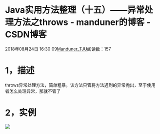 
# Java实用方法整理（十五）——异常处理方法之throws - manduner的博客 - CSDN博客


2018年08月24日 16:30:09[Manduner_TJU](https://me.csdn.net/manduner)阅读数：157


# 1，描述
throws异常处理方法，简单粗暴。该方法只管将方法遇到的异常抛出，至于使用者怎么处理异常，那就不管了
# 2，实例
![](https://img-blog.csdn.net/20180824162834918?watermark/2/text/aHR0cHM6Ly9ibG9nLmNzZG4ubmV0L21hbmR1bmVy/font/5a6L5L2T/fontsize/400/fill/I0JBQkFCMA==/dissolve/70)


